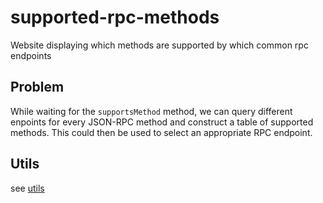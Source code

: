 # supported-rpc-methods
Website displaying which methods are supported by which common rpc endpoints

## Problem
While waiting for the `supportsMethod` method, we can query different enpoints for every JSON-RPC method and construct a table of supported methods. This could then be used to select an appropriate RPC endpoint.


## Utils

see [utils](utils/README.md)
